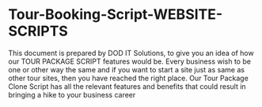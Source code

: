 # Tour-Booking-Script-WEBSITE-SCRIPTS
This document is prepared by DOD IT Solutions, to give you an idea of how our TOUR PACKAGE SCRIPT features would be.   Every business wish to be one or other way the same and if you want to start a site just as same as other tour sites, then you have reached the right place. Our Tour Package Clone Script has all the relevant features and benefits that could result in bringing a hike to your business career
